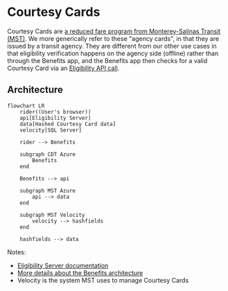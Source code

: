# Courtesy Cards

Courtesy Cards are [a reduced fare program from Monterey-Salinas Transit (MST)](https://mst.org/riders-guide/how-to-ride/courtesy-card/). We more generically refer to these "agency cards", in that they are issued by a transit agency. They are different from our other use cases in that eligibility verification happens on the agency side (offline) rather than through the Benefits app, and the Benefits app then checks for a valid Courtesy Card via an [Eligibility API call](https://docs.calitp.org/eligibility-api/specification/).

## Architecture

```mermaid
flowchart LR
    rider((User's browser))
    api[Eligibility Server]
    data[Hashed Courtesy Card data]
    velocity[SQL Server]

    rider --> Benefits

    subgraph CDT Azure
        Benefits
    end

    Benefits --> api

    subgraph MST Azure
        api --> data
    end

    subgraph MST Velocity
        velocity --> hashfields
    end

    hashfields --> data
```

Notes:

- [Eligibility Server documentation](https://docs.calitp.org/eligibility-server/)
- [More details about the Benefits architecture](../deployment/infrastructure/#architecture)
- Velocity is the system MST uses to manage Courtesy Cards
